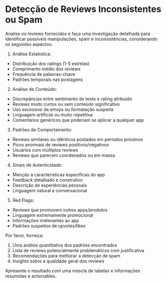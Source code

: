 # Detecção de Reviews Inconsistentes ou Spam

Analise os reviews fornecidos e faça uma investigação detalhada para identificar possíveis manipulações, spam e inconsistências, considerando os seguintes aspectos:

1. Análise Estatística:
- Distribuição dos ratings (1-5 estrelas)
- Comprimento médio dos reviews
- Frequência de palavras-chave
- Padrões temporais nas postagens

2. Análise de Conteúdo:
- Discrepâncias entre sentimento do texto e rating atribuído
- Reviews muito curtos ou sem conteúdo significativo
- Uso excessivo de emojis ou formatação suspeita
- Linguagem artificial ou muito repetitiva
- Comentários genéricos que poderiam se aplicar a qualquer app

3. Padrões de Comportamento:
- Reviews similares ou idênticos postados em períodos próximos
- Picos anormais de reviews positivos/negativos
- Usuários com múltiplos reviews
- Reviews que parecem coordenados ou em massa

4. Sinais de Autenticidade:
- Menção a características específicas do app
- Feedback detalhado e construtivo
- Descrição de experiências pessoais
- Linguagem natural e conversacional

5. Red Flags:
- Reviews que promovem outros apps/produtos
- Linguagem extremamente promocional
- Informações irrelevantes ao app
- Padrões suspeitos de upvotes/likes

Por favor, forneça:
1. Uma análise quantitativa dos padrões encontrados
2. Lista de reviews potencialmente problemáticos com justificativa
3. Recomendações para melhorar a detecção de spam
4. Insights sobre a qualidade geral dos reviews

Apresente o resultado com uma mescla de tabelas e informações resumidas e actionables.